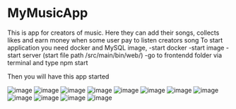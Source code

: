 # MyMusicApp
This is app for creators of music. Here they can add their songs, collects likes and earn money when some user pay to listen creators song
To start application you need docker and MySQL image,
-start docker
-start image
-start server (start file path /src/main/bin/web/)
-go to frontendd folder via terminal and type npm start

Then you will have this app started

![image](https://user-images.githubusercontent.com/80620561/215762493-613c822f-a7b6-4951-b093-c5f1664cae7c.png)
![image](https://user-images.githubusercontent.com/80620561/215762684-776ca4ed-a453-42df-b3fd-26c755cb12be.png)
![image](https://user-images.githubusercontent.com/80620561/215762811-751d7f0c-de5c-4ce3-81f5-f7d09421ce96.png)
![image](https://user-images.githubusercontent.com/80620561/215762883-ceef0a86-a0ee-4f6f-81ed-803b605ae545.png)
![image](https://user-images.githubusercontent.com/80620561/215762990-d3b617b1-2dd1-4cf8-a648-3dab91f5211c.png)
![image](https://user-images.githubusercontent.com/80620561/215763183-60b4f514-17b8-4ce3-b343-5438de3e5a25.png)
![image](https://user-images.githubusercontent.com/80620561/215763274-7961eda4-8fc6-4144-9c1d-b024e9bda81d.png)
![image](https://user-images.githubusercontent.com/80620561/215763351-03ad66f1-b34d-4a66-b748-bb42822fcf6f.png)
![image](https://user-images.githubusercontent.com/80620561/215763407-61c93b2b-9db4-42fb-bdc5-4112ffa945ca.png)
![image](https://user-images.githubusercontent.com/80620561/215763499-6585b3aa-82ad-4da1-8797-f1db40b05126.png)
![image](https://user-images.githubusercontent.com/80620561/215763642-537618bc-3638-45e5-a3b6-7396d9755e08.png)
![image](https://user-images.githubusercontent.com/80620561/215763733-0da5c407-510e-4aa2-9f0a-2186aced5118.png)
